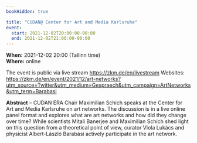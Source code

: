 ```yaml
---
bookHidden: true

title: "CUDAN@ Center for Art and Media Karlsruhe"
event:
  start: 2021-12-02T20:00:00-00:00
  end: 2021-12-02T21:00:00-00:00
---
```


**When:** 2021-12-02 20:00 (Tallinn time)  
**Where:** online  

The event is public via live stream https://zkm.de/en/livestream
Websites: https://zkm.de/en/event/2021/12/art-networks?utm_source=Twitter&utm_medium=Gespraech&utm_campaign=ArtNetworks&utm_term=Barabasi 

<!--more-->
**Abstract** – CUDAN ERA Chair Maximilian Schich speaks at the Center for Art and Media Karlsruhe on art networks. The discussion is in a live online panel format and explores what are art networks and how did they change over time? While scientists Mitali Banerjee and Maximilian Schich shed light on this question from a theoretical point of view, curator Viola Lukács and physicist Albert-László Barabási actively participate in the art network.

